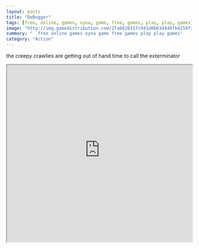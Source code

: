 ```yaml
---
layout: posts
title: "DeBugger"
tags: [free, online, games, oyna, game, free, games, play, play, games]
image: "http://img.gamedistribution.com/2fa6620317c941d0b634448fb4259f3b.jpg"
summary: "  free online games oyna game free games play play games"
category: "Action"
---
```


the creepy crawlies are getting out of hand time to call the exterminator

<iframe width="100%" height="480px;" src="http://flash.gamedistribution.com?game=2fa6620317c941d0b634448fb4259f3b"></iframe>